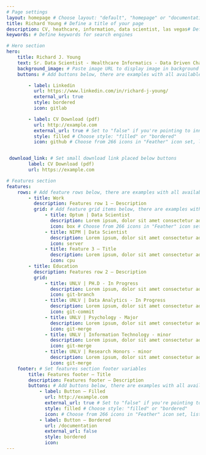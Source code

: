 ```yaml
---
# Page settings
layout: homepage # Choose layout: "default", "homepage" or "documentation-archive"
title: Richard Young # Define a title of your page
description: CV, heathcare, information, data scientist, las vegas# Define a description of your page
keywords: # Define keywords for search engines

# Hero section
hero:
    title: Richard J. Young
    text: Sr. Data Scientist - Healthcare Informatics - Data Driven Change
    background_image: # Paste image URL to display image in background of hero section
    buttons: # Add buttons below, there are examples with all available options

        - label: Linkedin
          url: https://www.linkedin.com/in/richard-j-young/
          external_url: true
          style: bordered
          icon: gitlab

        - label: CV Download (pdf)
          url: http://example.com
          external_url: true # Set to "false" if you're pointing to inner page
          style: filled # Choose style: "filled" or "bordered"
          icon: github # Choose from 266 icons in "Feather" icon set, list of all icons is available here - https://feathericons.com


 download_link: # Set small download link placed below buttons
        label: CV Download (pdf)
        url: https://example.com

# Features section
features:
    rows: # Add feature rows below, there are examples with all available options
        - title: Work
          description: Features row 1 — Description
          grid: # Add feature grid items below, there are examples with all available options
              - title: Optum | Data Scientist
                description: Lorem ipsum, dolor sit amet consectetur adipisicing elit. Provident iste voluptas sunt eligendi sit dolorem blanditiis nostrum, fuga ducimus enim? Ut temporibus.
                icon: box # Choose from 266 icons in "Feather" icon set, list of all icons is available here - https://feathericons.com
              - title: NIPM | Data Scientist
                description: Lorem ipsum, dolor sit amet consectetur adipisicing elit. Provident iste voluptas sunt eligendi sit dolorem blanditiis nostrum, fuga ducimus enim? Ut temporibus.
                icon: server
              - title: Feature 3 — Title
                description: Lorem ipsum, dolor sit amet consectetur adipisicing elit. Provident iste voluptas sunt eligendi sit dolorem blanditiis nostrum, fuga ducimus enim? Ut temporibus.
                icon: cpu
        - title: Education
          description: Features row 2 — Description
          grid:
              - title: UNLV | PH.D - In Progress
                description: Lorem ipsum, dolor sit amet consectetur adipisicing elit. Provident iste voluptas sunt eligendi sit dolorem blanditiis nostrum, fuga ducimus enim? Ut temporibus.
                icon: git-branch
              - title: UNLV | Data Analytics - In Progress
                description: Lorem ipsum, dolor sit amet consectetur adipisicing elit. Provident iste voluptas sunt eligendi sit dolorem blanditiis nostrum, fuga ducimus enim? Ut temporibus.
                icon: git-commit
              - title: UNLV | Psychology - Major
                description: Lorem ipsum, dolor sit amet consectetur adipisicing elit. Provident iste voluptas sunt eligendi sit dolorem blanditiis nostrum, fuga ducimus enim? Ut temporibus.
                icon: git-merge
              - title: UNLV | Information Technology - minor
                description: Lorem ipsum, dolor sit amet consectetur adipisicing elit. Provident iste voluptas sunt eligendi sit dolorem blanditiis nostrum, fuga ducimus enim? Ut temporibus.
                icon: git-merge
              - title: UNLV | Research Honors - minor
                description: Lorem ipsum, dolor sit amet consectetur adipisicing elit. Provident iste voluptas sunt eligendi sit dolorem blanditiis nostrum, fuga ducimus enim? Ut temporibus.
                icon: git-merge
    footer: # Set features section footer variables
        title: Features footer — Title
        description: Features footer — Description
        buttons: # Add buttons below, there are examples with all available options
            - label: Button — Filled
              url: http://example.com
              external_url: true # Set to "false" if you're pointing to inner page
              style: filled # Choose style: "filled" or "bordered"
              icon: # Choose from 266 icons in "Feather" icon set, list of all icons is available here - https://feathericons.com
            - label: Button — Bordered
              url: /documentation
              external_url: false
              style: bordered
              icon:
---
```

